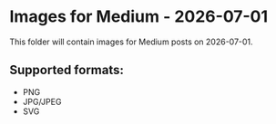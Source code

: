 # Images for Medium - 2026-07-01

This folder will contain images for Medium posts on 2026-07-01.

## Supported formats:
- PNG
- JPG/JPEG
- SVG
